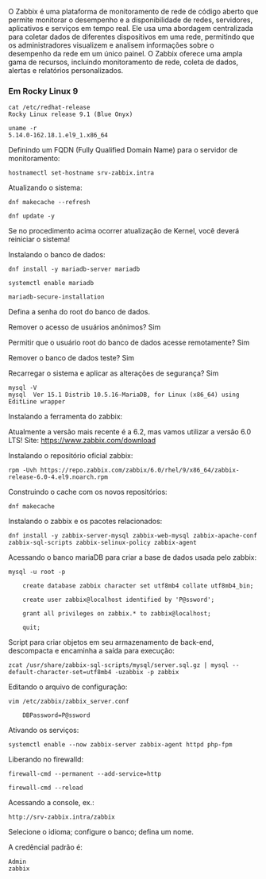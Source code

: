 O Zabbix é uma plataforma de monitoramento de rede de código aberto que permite monitorar o desempenho e a disponibilidade de redes, servidores, aplicativos e serviços em tempo real. Ele usa uma abordagem centralizada para coletar dados de diferentes dispositivos em uma rede, permitindo que os administradores visualizem e analisem informações sobre o desempenho da rede em um único painel. O Zabbix oferece uma ampla gama de recursos, incluindo monitoramento de rede, coleta de dados, alertas e relatórios personalizados.

### Em Rocky Linux 9

    cat /etc/redhat-release
    Rocky Linux release 9.1 (Blue Onyx)

    uname -r
    5.14.0-162.18.1.el9_1.x86_64

Definindo um FQDN (Fully Qualified Domain Name) para o servidor de monitoramento:

    hostnamectl set-hostname srv-zabbix.intra

Atualizando o sistema:

    dnf makecache --refresh

    dnf update -y

Se no procedimento acima ocorrer atualização de Kernel, você deverá reiniciar o sistema!

Instalando o banco de dados:

    dnf install -y mariadb-server mariadb

    systemctl enable mariadb

    mariadb-secure-installation

Defina a senha do root do banco de dados.

Remover o acesso de usuários anônimos? Sim

Permitir que o usuário root do banco de dados acesse remotamente? Sim

Remover o banco de dados teste? Sim

Recarregar o sistema e aplicar as alterações de segurança? Sim

    mysql -V
    mysql  Ver 15.1 Distrib 10.5.16-MariaDB, for Linux (x86_64) using  EditLine wrapper

Instalando a ferramenta do zabbix:

Atualmente a versão mais recente é a 6.2, mas vamos utilizar a versão 6.0 LTS!
Site: https://www.zabbix.com/download

Instalando o repositório oficial zabbix:

    rpm -Uvh https://repo.zabbix.com/zabbix/6.0/rhel/9/x86_64/zabbix-release-6.0-4.el9.noarch.rpm

Construindo o cache com os novos repositórios:

    dnf makecache

Instalando o zabbix e os pacotes relacionados:

    dnf install -y zabbix-server-mysql zabbix-web-mysql zabbix-apache-conf zabbix-sql-scripts zabbix-selinux-policy zabbix-agent

Acessando o banco mariaDB para criar a base de dados usada pelo zabbix:

    mysql -u root -p

        create database zabbix character set utf8mb4 collate utf8mb4_bin;

        create user zabbix@localhost identified by 'P@ssword';

        grant all privileges on zabbix.* to zabbix@localhost;

        quit;

Script para criar objetos em seu armazenamento de back-end, descompacta e encaminha a saída para execução:

    zcat /usr/share/zabbix-sql-scripts/mysql/server.sql.gz | mysql --default-character-set=utf8mb4 -uzabbix -p zabbix

Editando o arquivo de configuração:

    vim /etc/zabbix/zabbix_server.conf

        DBPassword=P@ssword

Ativando os serviços:

    systemctl enable --now zabbix-server zabbix-agent httpd php-fpm

Liberando no firewalld:

    firewall-cmd --permanent --add-service=http

    firewall-cmd --reload

Acessando a console, ex.:

    http://srv-zabbix.intra/zabbix

Selecione o idioma; configure o banco; defina um nome.

A credêncial padrão é:

    Admin
    zabbix